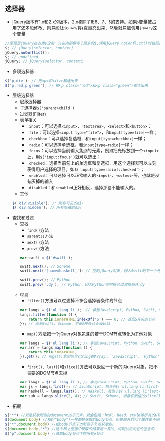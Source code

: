 ## 选择器
- jQuery版本有1.x和2.x的版本，2.x移除了IE6、7、8的支持。如果`$`变量被占用了还不能修改，则只能让`jQuery`将`$`变量交出来，然后就只能使用`jQuery`这个变量
```javascript
//原理是jQuery在占用$之前，先在内部保存了原来的$,调用jQuery.noConflict()时会把原来保存的变量还原
$; // jQuery(selector, context)
jQuery.noConflict();
$; // undefined
jQuery; // jQuery(selector, context) 
```
- 多项选择器
```javascript
$('p,div'); // 把<p>和<div>都选出来
$('p.red,p.green'); // 把<p class="red">和<p class="green">都选出来
```
- 层级选择器
    - 层级选择器
    - 子选择器`$('parent>child')`
    - 过滤器(Filter)
    - 表单相关
        - `:input`：可以选择`<input>`，`<textarea>`，`<select>`和`<button>`；
        - `:file`：可以选择`<input type="file">`，和`input[type=file]`一样；
        - `:checkbox`：可以选择复选框，和`input[type=checkbox]`一样；
        - `:radio`：可以选择单选框，和`input[type=radio]`一样；
        - `:focus`：可以选择当前输入焦点的元素，例如把光标放到一个`<input>`上，用`$('input:focus')`就可以选出；
        - `:checked`：选择当前勾上的单选框和复选框，用这个选择器可以立刻获得用户选择的项目，如`$('input[type=radio]:checked')`；
        - `:enabled`：可以选择可以正常输入的`<input>`、`<select>`等，也就是没有灰掉的输入；
        - `:disabled`：和`:enabled`正好相反，选择那些不能输入的。
    - 其他
    ```javascript
    $('div:visible'); // 所有可见的div
    $('div:hidden'); // 所有隐藏的div
    ```
- 查找和过滤
    - 查找
        - `find()`方法
        - `parent()`方法
        - `next()`方法
        - `prev()`方法
        ```javascript
        var swift = $('#swift');

        swift.next(); // Scheme
        swift.next('[name=haskell]'); // 空的jQuery对象，因为Swift的下一个元素Scheme不符合条件[name=haskell]

        swift.prev(); // Python
        swift.prev('.dy'); // Python，因为Python同时符合过滤器条件.dy
        ```
    - 过滤
        - `filter()`方法可以过滤掉不符合选择器条件的节点
        ```javascript
        var langs = $('ul.lang li');  // 拿到JavaScript, Python, Swift, Scheme和Haskell
        langs.filter(function () {
            return this.innerHTML.indexOf('S') === 0; // 返回S开头的节点
        }); // 拿到Swift, Scheme，不是S开头的会被过滤
        ```
        - `map()`方法把一个jQuery对象包含的若干DOM节点转化为其他对象
        ```javascript
        var langs = $('ul.lang li'); // 拿到JavaScript, Python, Swift, Scheme和Haskell
        var arr = langs.map(function () {
            return this.innerHTML;
        }).get(); // 用get()拿到包含string的Array：['JavaScript', 'Python', 'Swift', 'Scheme', 'Haskell']
        ```
        - `first()`、`last()`和`slice()`方法可以返回一个新的jQuery对象，把不需要的DOM节点去掉
        ```javascript
        var langs = $('ul.lang li'); // 拿到JavaScript, Python, Swift, Scheme和Haskell
        var js = langs.first(); // JavaScript，相当于$('ul.lang li:first-child')
        var haskell = langs.last(); // Haskell, 相当于$('ul.lang li:last-child')
        var sub = langs.slice(2, 4); // Swift, Scheme, 参数和数组的slice()方法一致
        ```
- 拓展
```javascript
$("*") //就是获取所有的document的子元素，就会包括：html，head，style等所有的HTML页面的元素。
$(document.body) //和$("body")一样都是获取的body节点，但是额外的几个属性是不同的。
$("*",document.body) //把body节点下的所有子节点获取到。
$(document.body,"*") //这个和上面那个获取的结果是一样的，说明从后向前的包含的
$("p",document.body) //获取body节点下的所有p节点
```
